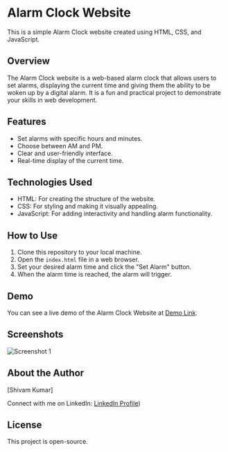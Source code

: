 # Alarm Clock Website

This is a simple Alarm Clock website created using HTML, CSS, and JavaScript.

## Overview

The Alarm Clock website is a web-based alarm clock that allows users to set alarms, displaying the current time and giving them the ability to be woken up by a digital alarm. It is a fun and practical project to demonstrate your skills in web development.

## Features

- Set alarms with specific hours and minutes.
- Choose between AM and PM.
- Clear and user-friendly interface.
- Real-time display of the current time.

## Technologies Used

- HTML: For creating the structure of the website.
- CSS: For styling and making it visually appealing.
- JavaScript: For adding interactivity and handling alarm functionality.

## How to Use

1. Clone this repository to your local machine.
2. Open the `index.html` file in a web browser.
3. Set your desired alarm time and click the "Set Alarm" button.
4. When the alarm time is reached, the alarm will trigger.

## Demo

You can see a live demo of the Alarm Clock Website at [Demo Link](https://your-demo-link.com).

## Screenshots

![Screenshot 1](screenshot1.png)

## About the Author

[Shivam Kumar]

Connect with me on LinkedIn: [LinkedIn Profile](https://www.linkedin.com/in/imshivam1/))

## License

This project is open-source.
